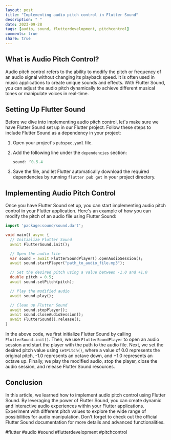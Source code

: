 ```yaml
---
layout: post
title: "Implementing audio pitch control in Flutter Sound"
description: " "
date: 2023-09-28
tags: [audio, sound, flutterdevelopment, pitchcontrol]
comments: true
share: true
---
```


## What is Audio Pitch Control?

Audio pitch control refers to the ability to modify the pitch or frequency of an audio signal without changing its playback speed. It is often used in music applications to create unique sounds and effects. With Flutter Sound, you can adjust the audio pitch dynamically to achieve different musical tones or manipulate voices in real-time.

## Setting Up Flutter Sound

Before we dive into implementing audio pitch control, let's make sure we have Flutter Sound set up in our Flutter project. Follow these steps to include Flutter Sound as a dependency in your project:

1. Open your project's `pubspec.yaml` file.
2. Add the following line under the `dependencies` section:
   ```dart
   sound: ^0.5.4
   ```

3. Save the file, and let Flutter automatically download the required dependencies by running `flutter pub get` in your project directory.

## Implementing Audio Pitch Control

Once you have Flutter Sound set up, you can start implementing audio pitch control in your Flutter application. Here's an example of how you can modify the pitch of an audio file using Flutter Sound:

```dart
import 'package:sound/sound.dart';

void main() async {
  // Initialize Flutter Sound
  await FlutterSound.init();

  // Open the audio file
  var sound = await FlutterSoundPlayer().openAudioSession();
  await sound.startPlayer("path_to_audio_file.mp3");

  // Set the desired pitch using a value between -1.0 and +1.0
  double pitch = 0.5;
  await sound.setPitch(pitch);

  // Play the modified audio
  await sound.play();

  // Clean up Flutter Sound
  await sound.stopPlayer();
  await sound.closeAudioSession();
  await FlutterSound().release();
}
```

In the above code, we first initialize Flutter Sound by calling `FlutterSound.init()`. Then, we use `FlutterSoundPlayer` to open an audio session and start the player with the path to the audio file. Next, we set the desired pitch value using `setPitch()`, where a value of 0.0 represents the original pitch, -1.0 represents an octave down, and +1.0 represents an octave up. Finally, we play the modified audio, stop the player, close the audio session, and release Flutter Sound resources.

## Conclusion

In this article, we learned how to implement audio pitch control using Flutter Sound. By leveraging the power of Flutter Sound, you can create dynamic and interactive audio experiences within your Flutter applications. Experiment with different pitch values to explore the wide range of possibilities for audio manipulation. Don't forget to check out the official Flutter Sound documentation for more details and advanced functionalities.

#flutter #audio #sound #flutterdevelopment #pitchcontrol